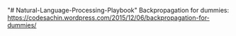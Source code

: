 "# Natural-Language-Processing-Playbook" 
Backpropagation for dummies: https://codesachin.wordpress.com/2015/12/06/backpropagation-for-dummies/
